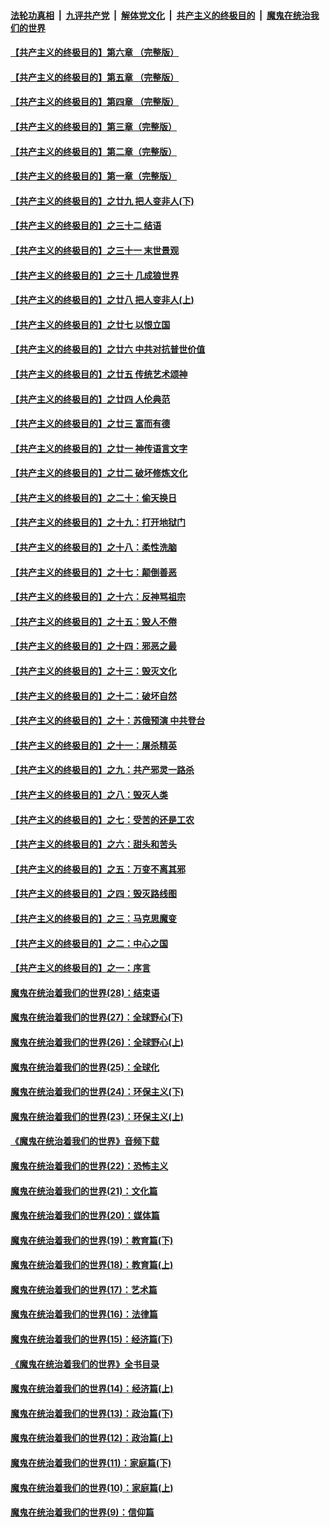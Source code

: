 ####  [法轮功真相](../../../../basic/blob/master/README.md?t=07010202) &nbsp;|&nbsp; [九评共产党](../../../../9ping.md/blob/master/README.md?t=07010202) &nbsp;|&nbsp; [解体党文化](../../../../jtdwh.md/blob/master/README.md?t=07010202)  &nbsp;|&nbsp; [共产主义的终极目的](../../../../gczydzjmd.md/blob/master/README.md?t=07010202) &nbsp;|&nbsp; [魔鬼在统治我们的世界](../../../../mgztzwmdsj.md/blob/master/README.md?t=07010202) 

#### [【共产主义的终极目的】第六章 （完整版）](../pages/nsc422/n11428913.md?t=07010202) 

#### [【共产主义的终极目的】第五章 （完整版）](../pages/nsc422/n11428912.md?t=07010202) 

#### [【共产主义的终极目的】第四章 （完整版）](../pages/nsc422/n11428907.md?t=07010202) 

#### [【共产主义的终极目的】第三章（完整版）](../pages/nsc422/n11428848.md?t=07010202) 

#### [【共产主义的终极目的】第二章（完整版）](../pages/nsc422/n11428831.md?t=07010202) 

#### [【共产主义的终极目的】第一章（完整版）](../pages/nsc422/n11417651.md?t=07010202) 

#### [【共产主义的终极目的】之廿九 把人变非人(下)](../pages/nsc422/n11344140.md?t=07010202) 

#### [【共产主义的终极目的】之三十二 结语](../pages/nsc422/n11360535.md?t=07010202) 

#### [【共产主义的终极目的】之三十一 末世景观](../pages/nsc422/n11351129.md?t=07010202) 

#### [【共产主义的终极目的】之三十 几成狼世界](../pages/nsc422/n11348280.md?t=07010202) 

#### [【共产主义的终极目的】之廿八 把人变非人(上)](../pages/nsc422/n11340492.md?t=07010202) 

#### [【共产主义的终极目的】之廿七 以恨立国](../pages/nsc422/n11336944.md?t=07010202) 

#### [【共产主义的终极目的】之廿六 中共对抗普世价值](../pages/nsc422/n11324785.md?t=07010202) 

#### [【共产主义的终极目的】之廿五 传统艺术颂神](../pages/nsc422/n11296396.md?t=07010202) 

#### [【共产主义的终极目的】之廿四 人伦典范](../pages/nsc422/n11296397.md?t=07010202) 

#### [【共产主义的终极目的】之廿三 富而有德](../pages/nsc422/n11283598.md?t=07010202) 

#### [【共产主义的终极目的】之廿一 神传语言文字](../pages/nsc422/n11263265.md?t=07010202) 

#### [【共产主义的终极目的】之廿二 破坏修炼文化](../pages/nsc422/n11245728.md?t=07010202) 

#### [【共产主义的终极目的】之二十：偷天换日](../pages/nsc422/n11238846.md?t=07010202) 

#### [【共产主义的终极目的】之十九：打开地狱门](../pages/nsc422/n11206376.md?t=07010202) 

#### [【共产主义的终极目的】之十八：柔性洗脑](../pages/nsc422/n11199994.md?t=07010202) 

#### [【共产主义的终极目的】之十七：颠倒善恶](../pages/nsc422/n11179782.md?t=07010202) 

#### [【共产主义的终极目的】之十六：反神骂祖宗](../pages/nsc422/n11166798.md?t=07010202) 

#### [【共产主义的终极目的】之十五：毁人不倦](../pages/nsc422/n11166792.md?t=07010202) 

#### [【共产主义的终极目的】之十四：邪恶之最](../pages/nsc422/n11150249.md?t=07010202) 

#### [【共产主义的终极目的】之十三：毁灭文化](../pages/nsc422/n11135227.md?t=07010202) 

#### [【共产主义的终极目的】之十二：破坏自然](../pages/nsc422/n11135214.md?t=07010202) 

#### [【共产主义的终极目的】之十：苏俄预演 中共登台](../pages/nsc422/n11118424.md?t=07010202) 

#### [【共产主义的终极目的】之十一：屠杀精英](../pages/nsc422/n11118442.md?t=07010202) 

#### [【共产主义的终极目的】之九：共产邪灵一路杀](../pages/nsc422/n11114139.md?t=07010202) 

#### [【共产主义的终极目的】之八：毁灭人类](../pages/nsc422/n11108503.md?t=07010202) 

#### [【共产主义的终极目的】之七：受苦的还是工农](../pages/nsc422/n11101809.md?t=07010202) 

#### [【共产主义的终极目的】之六：甜头和苦头](../pages/nsc422/n11096971.md?t=07010202) 

#### [【共产主义的终极目的】之五：万变不离其邪](../pages/nsc422/n11091285.md?t=07010202) 

#### [【共产主义的终极目的】之四：毁灭路线图](../pages/nsc422/n11086284.md?t=07010202) 

#### [【共产主义的终极目的】之三：马克思魔变](../pages/nsc422/n11061941.md?t=07010202) 

#### [【共产主义的终极目的】之二：中心之国](../pages/nsc422/n11047728.md?t=07010202) 

#### [【共产主义的终极目的】之一：序言](../pages/nsc422/n11086077.md?t=07010202) 

#### [魔鬼在统治着我们的世界(28)：结束语](../pages/nsc422/n10936246.md?t=07010202) 

#### [魔鬼在统治着我们的世界(27)：全球野心(下)](../pages/nsc422/n10928319.md?t=07010202) 

#### [魔鬼在统治着我们的世界(26)：全球野心(上)](../pages/nsc422/n10900318.md?t=07010202) 

#### [魔鬼在统治着我们的世界(25)：全球化](../pages/nsc422/n10788205.md?t=07010202) 

#### [魔鬼在统治着我们的世界(24)：环保主义(下)](../pages/nsc422/n10695307.md?t=07010202) 

#### [魔鬼在统治着我们的世界(23)：环保主义(上)](../pages/nsc422/n10688613.md?t=07010202) 

#### [《魔鬼在统治着我们的世界》音频下载](../pages/nsc422/n10635553.md?t=07010202) 

#### [魔鬼在统治着我们的世界(22)：恐怖主义](../pages/nsc422/n10614727.md?t=07010202) 

#### [魔鬼在统治着我们的世界(21)：文化篇](../pages/nsc422/n10597706.md?t=07010202) 

#### [魔鬼在统治着我们的世界(20)：媒体篇](../pages/nsc422/n10586579.md?t=07010202) 

#### [魔鬼在统治着我们的世界(19)：教育篇(下)](../pages/nsc422/n10564808.md?t=07010202) 

#### [魔鬼在统治着我们的世界(18)：教育篇(上)](../pages/nsc422/n10526970.md?t=07010202) 

#### [魔鬼在统治着我们的世界(17)：艺术篇](../pages/nsc422/n10499093.md?t=07010202) 

#### [魔鬼在统治着我们的世界(16)：法律篇](../pages/nsc422/n10485969.md?t=07010202) 

#### [魔鬼在统治着我们的世界(15)：经济篇(下)](../pages/nsc422/n10469975.md?t=07010202) 

#### [《魔鬼在统治着我们的世界》全书目录](../pages/nsc422/n10464261.md?t=07010202) 

#### [魔鬼在统治着我们的世界(14)：经济篇(上)](../pages/nsc422/n10457370.md?t=07010202) 

#### [魔鬼在统治着我们的世界(13)：政治篇(下)](../pages/nsc422/n10448270.md?t=07010202) 

#### [魔鬼在统治着我们的世界(12)：政治篇(上)](../pages/nsc422/n10444576.md?t=07010202) 

#### [魔鬼在统治着我们的世界(11)：家庭篇(下)](../pages/nsc422/n10440961.md?t=07010202) 

#### [魔鬼在统治着我们的世界(10)：家庭篇(上)](../pages/nsc422/n10435448.md?t=07010202) 

#### [魔鬼在统治着我们的世界(9)：信仰篇](../pages/nsc422/n10432159.md?t=07010202) 

